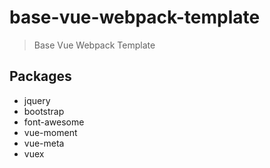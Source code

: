 # base-vue-webpack-template

> Base Vue Webpack Template

## Packages

* jquery
* bootstrap
* font-awesome
* vue-moment
* vue-meta
* vuex